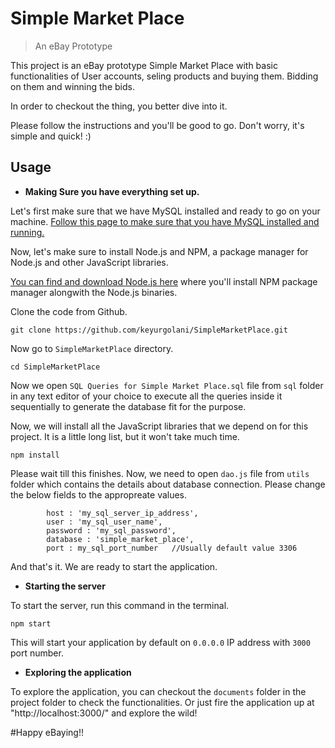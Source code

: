 

# Simple Market Place
> An eBay Prototype

This project is an eBay prototype Simple Market Place with basic functionalities of User accounts, seling products and buying them. Bidding on them and winning the bids.

In order to checkout the thing, you better dive into it.

Please follow the instructions and you'll be good to go.
Don't worry, it's simple and quick! :)


## Usage

* **Making Sure you have everything set up.**

Let's first make sure that we have MySQL installed and ready to go on your machine.
[Follow this page to make sure that you have MySQL installed and running.](http://dev.mysql.com/doc/mysql-getting-started/en/)

Now, let's make sure to install Node.js and NPM, a package manager for Node.js and other JavaScript libraries.

[You can find and download Node.js here](https://nodejs.org/en/download/) where you'll install NPM package manager alongwith the Node.js binaries.

Clone the code from Github.
```
git clone https://github.com/keyurgolani/SimpleMarketPlace.git
```

Now go to `SimpleMarketPlace` directory.
```
cd SimpleMarketPlace
```

Now we open `SQL Queries for Simple Market Place.sql` file from `sql` folder in any text editor of your choice to execute all the queries inside it sequentially to generate the database fit for the purpose.

Now, we will install all the JavaScript libraries that we depend on for this project. It is a little long list, but it won't take much time.
```
npm install
```

Please wait till this finishes.
Now, we need to open `dao.js` file from `utils` folder which contains the details about database connection. Please change the below fields to the appropreate values.
```
        host : 'my_sql_server_ip_address',
        user : 'my_sql_user_name',
        password : 'my_sql_password',
        database : 'simple_market_place',
        port : my_sql_port_number   //Usually default value 3306
```

And that's it. We are ready to start the application.

* **Starting the server**

To start the server, run this command in the terminal.
```
npm start
```

This will start your application by default on `0.0.0.0` IP address with `3000` port number.

* **Exploring the application**

To explore the application, you can checkout the `documents` folder in the project folder to check the functionalities. Or just fire the application up at "http://localhost:3000/" and explore the wild!

#Happy eBaying!!